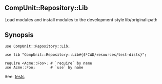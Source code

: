 ## CompUnit::Repository::Lib

Load modules and install modules to the development style lib/original-path

## Synopsis

    use CompUnit::Repository::Lib;

    use lib "CompUnit::Repository::Lib#{$*CWD/resources/test-dists}";

    require <Acme::Foo>; # `require` by name
    use Acme::Foo;       # `use` by name

See: [tests](https://github.com/ugexe/Raku-CompUnit--Repository--Lib/blob/main/t)
